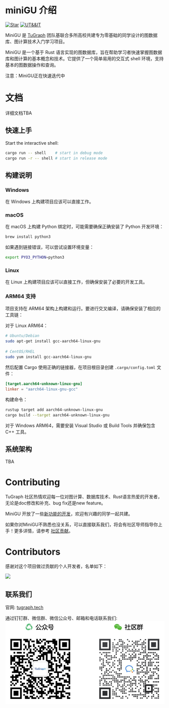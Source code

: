 # miniGU 介绍

[![Star](https://shields.io/github/stars/tugraph-family/miniGU?logo=startrek&label=Star&color=yellow)](https://github.com/TuGraph-family/miniGU/stargazers)
[![UT&&IT](https://github.com/TuGraph-family/miniGU/actions/workflows/ci.yml/badge.svg)](https://github.com/TuGraph-family/miniGU/actions/workflows/ci.yml)

MiniGU 是 [TuGraph](https://tugraph.tech) 团队基联合多所高校共建专为零基础的同学设计的图数据库、图计算技术入门学习项目。 

MiniGU 是一个基于 Rust 语言实现的图数据库，旨在帮助学习者快速掌握图数据库和图计算的基本概念和技术。它提供了一个简单易用的交互式 shell 环境，支持基本的图数据操作和查询。

注意：MiniGU正在快速迭代中

# 文档

详细文档TBA

## 快速上手

Start the interactive shell:
```bash
cargo run -- shell    # start in debug mode
cargo run -r -- shell # start in release mode
```

## 构建说明

### Windows
在 Windows 上构建项目应该可以直接工作。

### macOS
在 macOS 上构建 Python 绑定时，可能需要确保正确安装了 Python 开发环境：
```bash
brew install python3
```

如果遇到链接错误，可以尝试设置环境变量：
```bash
export PYO3_PYTHON=python3
```

### Linux
在 Linux 上构建项目应该可以直接工作，但确保安装了必要的开发工具。

### ARM64 支持
项目支持在 ARM64 架构上构建和运行。要进行交叉编译，请确保安装了相应的工具链：

对于 Linux ARM64：
```bash
# Ubuntu/Debian
sudo apt-get install gcc-aarch64-linux-gnu

# CentOS/RHEL
sudo yum install gcc-aarch64-linux-gnu
```

然后配置 Cargo 使用正确的链接器，在项目根目录创建 `.cargo/config.toml` 文件：
```toml
[target.aarch64-unknown-linux-gnu]
linker = "aarch64-linux-gnu-gcc"
```

构建命令：
```bash
rustup target add aarch64-unknown-linux-gnu
cargo build --target aarch64-unknown-linux-gnu
```

对于 Windows ARM64，需要安装 Visual Studio 或 Build Tools 并确保包含 C++ 工具。

## 系统架构

TBA

# Contributing

TuGraph 社区热情欢迎每一位对图计算、数据库技术、Rust语言热爱的开发者，无论是doc修改和补充、bug fix还是new feature。

MiniGU 开放了一些[新功能的开发](https://github.com/tugraph-family/miniGU/issues?q=is%3Aopen+is%3Aissue+label%3A%22help+wanted%22)，欢迎有兴趣的同学一起共建。

如果你对MiniGU不熟悉也没关系，可以直接联系我们，将会有社区导师指导你上手！更多详情，请参考 [社区贡献](CONTRIBUTING.md)。

# Contributors

感谢对这个项目做过贡献的个人开发者，名单如下：

<a href="https://github.com/TuGraph-family/miniGU/graphs/contributors">
  <img src="https://contrib.rocks/image?repo=TuGraph-family/miniGU" />
</a>

## 联系我们

官网: [tugraph.tech](https://tugraph.tech)

通过钉钉群、微信群、微信公众号、邮箱和电话联系我们:
![contacts](./docs/images/contact.jpeg)




